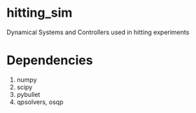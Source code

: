# hitting_sim
Dynamical Systems and Controllers used in hitting experiments

# Dependencies
1. numpy
2. scipy
3. pybullet
4. qpsolvers, osqp
